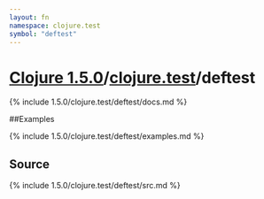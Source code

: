 ```yaml
---
layout: fn
namespace: clojure.test
symbol: "deftest"
---
```


# [Clojure 1.5.0](../../)/[clojure.test](../)/deftest

{% include 1.5.0/clojure.test/deftest/docs.md %}

##Examples

{% include 1.5.0/clojure.test/deftest/examples.md %}
## Source
{% include 1.5.0/clojure.test/deftest/src.md %}

